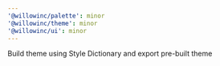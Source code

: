 ```yaml
---
'@willowinc/palette': minor
'@willowinc/theme': minor
'@willowinc/ui': minor
---
```


Build theme using Style Dictionary and export pre-built theme
